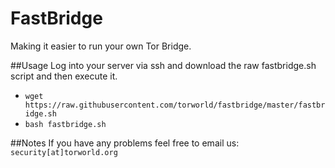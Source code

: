 # FastBridge
Making it easier to run your own Tor Bridge.

##Usage
Log into your server via ssh and download the raw fastbridge.sh script and then execute it.<br>
- `wget https://raw.githubusercontent.com/torworld/fastbridge/master/fastbridge.sh`<br>
- `bash fastbridge.sh`

##Notes
If you have any problems feel free to email us: `security[at]torworld.org`
